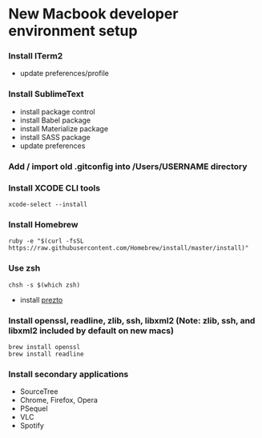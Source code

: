 # New Macbook developer environment setup

### Install ITerm2
  - update preferences/profile
### Install SublimeText
  - install package control
  - install Babel package
  - install Materialize package
  - install SASS package
  - update preferences
### Add / import old .gitconfig into /Users/USERNAME directory
### Install XCODE CLI tools
  `xcode-select --install`
### Install Homebrew
  `ruby -e "$(curl -fsSL https://raw.githubusercontent.com/Homebrew/install/master/install)"`
### Use zsh
  `chsh -s $(which zsh)`
  - install [prezto](https://github.com/sorin-ionescu/prezto)
### Install openssl, readline, zlib, ssh, libxml2 (Note: zlib, ssh, and libxml2 included by default on new macs)
  ```
  brew install openssl
  brew install readline
  ```
### Install secondary applications
  - SourceTree
  - Chrome, Firefox, Opera
  - PSequel
  - VLC
  - Spotify
